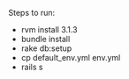 Steps to run:

- rvm install 3.1.3
- bundle install
- rake db:setup
- cp default_env.yml env.yml
- rails s
